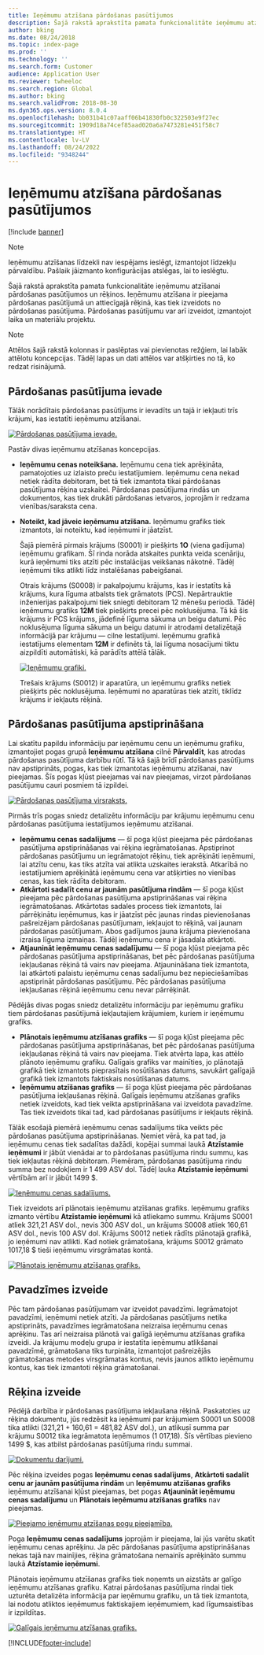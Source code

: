 ```yaml
---
title: Ieņēmumu atzīšana pārdošanas pasūtījumos
description: Šajā rakstā aprakstīta pamata funkcionalitāte ieņēmumu atzīšanai pārdošanas pasūtījumos un rēķinos. Ieņēmumu atzīšana ir pieejama pārdošanas pasūtījumā un attiecīgajā rēķinā, kas tiek izveidots no pārdošanas pasūtījuma.
author: bking
ms.date: 08/24/2018
ms.topic: index-page
ms.prod: ''
ms.technology: ''
ms.search.form: Customer
audience: Application User
ms.reviewer: twheeloc
ms.search.region: Global
ms.author: bking
ms.search.validFrom: 2018-08-30
ms.dyn365.ops.version: 8.0.4
ms.openlocfilehash: bb031b41c07aaff06b41830fb0c322503e9f27ec
ms.sourcegitcommit: 1909d18a74cef85aad020a6a7473281e451f58c7
ms.translationtype: HT
ms.contentlocale: lv-LV
ms.lasthandoff: 08/24/2022
ms.locfileid: "9348244"
---
```

# <a name="revenue-recognition-on-sales-orders"></a>Ieņēmumu atzīšana pārdošanas pasūtījumos

[!include [banner](../includes/banner.md)]

> [!NOTE]
> Ieņēmumu atzīšanas līdzekli nav iespējams ieslēgt, izmantojot līdzekļu pārvaldību. Pašlaik jāizmanto konfigurācijas atslēgas, lai to ieslēgtu.

Šajā rakstā aprakstīta pamata funkcionalitāte ieņēmumu atzīšanai pārdošanas pasūtījumos un rēķinos. Ieņēmumu atzīšana ir pieejama pārdošanas pasūtījumā un attiecīgajā rēķinā, kas tiek izveidots no pārdošanas pasūtījuma. Pārdošanas pasūtījumu var arī izveidot, izmantojot laika un materiālu projektu.

> [!NOTE]
> Attēlos šajā rakstā kolonnas ir paslēptas vai pievienotas režģiem, lai labāk attēlotu koncepcijas. Tādēļ lapas un dati attēlos var atšķirties no tā, ko redzat risinājumā.

## <a name="enter-a-sales-order"></a>Pārdošanas pasūtījuma ievade

Tālāk norādītais pārdošanas pasūtījums ir ievadīts un tajā ir iekļauti trīs krājumi, kas iestatīti ieņēmumu atzīšanai.

[![Pārdošanas pasūtījuma ievade.](./media/revenue-recognition-so-basic-sales-order-header.png)](./media/revenue-recognition-so-basic-sales-order-header.png)

Pastāv divas ieņēmumu atzīšanas koncepcijas.

- **Ieņēmumu cenas noteikšana.** Ieņēmumu cena tiek aprēķināta, pamatojoties uz izlaisto preču iestatījumiem. Ieņēmumu cena nekad netiek rādīta debitoram, bet tā tiek izmantota tikai pārdošanas pasūtījuma rēķina uzskaitei. Pārdošanas pasūtījuma rindās un dokumentos, kas tiek drukāti pārdošanas ietvaros, joprojām ir redzama vienības/saraksta cena.
- **Noteikt, kad jāveic ieņēmumu atzīšana.** Ieņēmumu grafiks tiek izmantots, lai noteiktu, kad ieņēmumi ir jāatzīst.

    Šajā piemērā pirmais krājums (S0001) ir piešķirts **1O** (viena gadījuma) ieņēmumu grafikam. Šī rinda norāda atskaites punkta veida scenāriju, kurā ieņēmumi tiks atzīti pēc instalācijas veikšanas nākotnē. Tādēļ ieņēmumi tiks atlikti līdz instalēšanas pabeigšanai.

    Otrais krājums (S0008) ir pakalpojumu krājums, kas ir iestatīts kā krājums, kura līguma atbalsts tiek grāmatots (PCS). Nepārtrauktie inženierijas pakalpojumi tiek sniegti debitoram 12 mēnešu periodā. Tādēļ ieņēmumu grafiks **12M** tiek piešķirts precei pēc noklusējuma. Tā kā šis krājums ir PCS krājums, jādefinē līguma sākuma un beigu datumi. Pēc noklusējuma līguma sākuma un beigu datumi ir atrodami detalizētajā informācijā par krājumu — cilne Iestatījumi. Ieņēmumu grafikā iestatījums elementam **12M** ir definēts tā, lai līguma nosacījumi tiktu aizpildīti automātiski, kā parādīts attēlā tālāk.

    [![Ieņēmumu grafiki.](./media/revenue-recognition-so-basic-revenue-schedules.png)](./media/revenue-recognition-so-basic-revenue-schedules.png)

    Trešais krājums (S0012) ir aparatūra, un ieņēmumu grafiks netiek piešķirts pēc noklusējuma. Ieņēmumi no aparatūras tiek atzīti, tiklīdz krājums ir iekļauts rēķinā.

## <a name="confirm-the-sales-order"></a>Pārdošanas pasūtījuma apstiprināšana

Lai skatītu papildu informāciju par ieņēmumu cenu un ieņēmumu grafiku, izmantojiet pogas grupā **Ieņēmumu atzīšana** cilnē **Pārvaldīt**, kas atrodas pārdošanas pasūtījuma darbību rūtī. Tā kā šajā brīdī pārdošanas pasūtījums nav apstiprināts, pogas, kas tiek izmantotas ieņēmumu atzīšanai, nav pieejamas. Šīs pogas kļūst pieejamas vai nav pieejamas, virzot pārdošanas pasūtījumu cauri posmiem tā izpildei.

[![Pārdošanas pasūtījuma virsraksts.](./media/revenue-recognition-so-basic-sales-order-header-02.png)](./media/revenue-recognition-so-basic-sales-order-header-02.png)

Pirmās trīs pogas sniedz detalizētu informāciju par krājumu ieņēmumu cenu pārdošanas pasūtījuma iestatījumos ieņēmumu atzīšanai.

- **Ieņēmumu cenas sadalījums** — šī poga kļūst pieejama pēc pārdošanas pasūtījuma apstiprināšanas vai rēķina iegrāmatošanas. Apstiprinot pārdošanas pasūtījumu un iegrāmatojot rēķinu, tiek aprēķināti ieņēmumi, lai atzītu cenu, kas tiks atzīta vai atlikta uzskaites ierakstā. Atkarībā no iestatījumiem aprēķinātā ieņēmumu cena var atšķirties no vienības cenas, kas tiek rādīta debitoram.
- **Atkārtoti sadalīt cenu ar jaunām pasūtījuma rindām** — šī poga kļūst pieejama pēc pārdošanas pasūtījuma apstiprināšanas vai rēķina iegrāmatošanas. Atkārtotas sadales process tiek izmantots, lai pārrēķinātu ieņēmumus, kas ir jāatzīst pēc jaunas rindas pievienošanas pašreizējam pārdošanas pasūtījumam, iekļaujot to rēķinā, vai jaunam pārdošanas pasūtījumam. Abos gadījumos jauna krājuma pievienošana izraisa līguma izmaiņas. Tādēļ ieņēmumu cena ir jāsadala atkārtoti.
- **Atjaunināt ieņēmumu cenas sadalījumu** — šī poga kļūst pieejama pēc pārdošanas pasūtījuma apstiprināšanas, bet pēc pārdošanas pasūtījuma iekļaušanas rēķinā tā vairs nav pieejama. Atjaunināšana tiek izmantota, lai atkārtoti palaistu ieņēmumu cenas sadalījumu bez nepieciešamības apstiprināt pārdošanas pasūtījumu. Pēc pārdošanas pasūtījuma iekļaušanas rēķinā ieņēmumu cenu nevar pārrēķināt.

Pēdējās divas pogas sniedz detalizētu informāciju par ieņēmumu grafiku tiem pārdošanas pasūtījumā iekļautajiem krājumiem, kuriem ir ieņēmumu grafiks.

- **Plānotais ieņēmumu atzīšanas grafiks** — šī poga kļūst pieejama pēc pārdošanas pasūtījuma apstiprināšanas, bet pēc pārdošanas pasūtījuma iekļaušanas rēķinā tā vairs nav pieejama. Tiek atvērta lapa, kas attēlo plānoto ieņēmumu grafiku. Galīgais grafiks var mainīties, jo plānotajā grafikā tiek izmantots pieprasītais nosūtīšanas datums, savukārt galīgajā grafikā tiek izmantots faktiskais nosūtīšanas datums.
- **Ieņēmumu atzīšanas grafiks** — šī poga kļūst pieejama pēc pārdošanas pasūtījuma iekļaušanas rēķinā. Galīgais ieņēmumu atzīšanas grafiks netiek izveidots, kad tiek veikta apstiprināšana vai izveidota pavadzīme. Tas tiek izveidots tikai tad, kad pārdošanas pasūtījums ir iekļauts rēķinā.

Tālāk esošajā piemērā ieņēmumu cenas sadalījums tika veikts pēc pārdošanas pasūtījuma apstiprināšanas. Ņemiet vērā, ka pat tad, ja ieņēmumu cenas tiek sadalītas dažādi, kopējai summai laukā **Atzīstamie ieņēmumi** ir jābūt vienādai ar to pārdošanas pasūtījuma rindu summu, kas tiek iekļautas rēķinā debitoram. Piemēram, pārdošanas pasūtījuma rindu summa bez nodokļiem ir 1 499 ASV dol. Tādēļ lauka **Atzīstamie ieņēmumi** vērtībām arī ir jābūt 1499 $.

[![Ieņēmumu cenas sadalījums.](./media/revenue-recognition-so-basic-revenue-price-allocation.png)](./media/revenue-recognition-so-basic-revenue-price-allocation.png)

Tiek izveidots arī plānotais ieņēmumu atzīšanas grafiks. Ieņēmumu grafiks izmanto vērtību **Atzīstamie ieņēmumi** kā atliekamo summu. Krājums S0001 atliek 321,21 ASV dol., nevis 300 ASV dol., un krājums S0008 atliek 160,61 ASV dol., nevis 100 ASV dol. Krājums S0012 netiek rādīts plānotajā grafikā, jo ieņēmumi nav atlikti. Kad notiek grāmatošana, krājums S0012 grāmato 1017,18 $ tieši ieņēmumu virsgrāmatas kontā.

[![Plānotais ieņēmumu atzīšanas grafiks.](./media/revenue-recognition-so-basic-expected-rev-rec-schedule.png)](./media/revenue-recognition-so-basic-expected-rev-rec-schedule.png)

## <a name="create-the-packing-slip"></a>Pavadzīmes izveide

Pēc tam pārdošanas pasūtījumam var izveidot pavadzīmi. Iegrāmatojot pavadzīmi, ieņēmumi netiek atzīti. Ja pārdošanas pasūtījums netika apstiprināts, pavadzīmes iegrāmatošana neizraisa ieņēmumu cenas aprēķinu. Tas arī neizraisa plānotā vai galīgā ieņēmumu atzīšanas grafika izveidi. Ja krājumu modeļu grupa ir iestatīta ieņēmumu atlikšanai pavadzīmē, grāmatošana tiks turpināta, izmantojot pašreizējās grāmatošanas metodes virsgrāmatas kontus, nevis jaunos atlikto ieņēmumu kontus, kas tiek izmantoti rēķina grāmatošanai.

## <a name="create-the-invoice"></a>Rēķina izveide

Pēdējā darbība ir pārdošanas pasūtījuma iekļaušana rēķinā. Paskatoties uz rēķina dokumentu, jūs redzēsit ka ieņēmumi par krājumiem S0001 un S0008 tika atlikti (321,21 + 160,61 = 481,82 ASV dol.), un atlikusī summa par krājumu S0012 tika iegrāmatota ieņēmumos (1 017,18). Šīs vērtības pievieno 1499 $, kas atbilst pārdošanas pasūtījuma rindu summai.

[![Dokumentu darījumi.](./media/revenue-recognition-so-voucher-transactions.png)](./media/revenue-recognition-so-voucher-transactions.png)

Pēc rēķina izveides pogas **Ieņēmumu cenas sadalījums**, **Atkārtoti sadalīt cenu ar jaunām pasūtījuma rindām** un **Ieņēmumu atzīšanas grafiks** ieņēmumu atzīšanai kļūst pieejamas, bet pogas **Atjaunināt ieņēmumu cenas sadalījumu** un **Plānotais ieņēmumu atzīšanas grafiks** nav pieejamas.

[![Pieejamo ieņēmumu atzīšanas pogu pieejamība.](./media/revenue-recognition-so-basic-after-invoice-buttons.png)](./media/revenue-recognition-so-basic-after-invoice-buttons.png)

Poga **Ieņēmumu cenas sadalījums** joprojām ir pieejama, lai jūs varētu skatīt ieņēmumu cenas aprēķinu. Ja pēc pārdošanas pasūtījuma apstiprināšanas nekas tajā nav mainījies, rēķina grāmatošana nemainīs aprēķināto summu laukā **Atzīstamie ieņēmumi**.

Plānotais ieņēmumu atzīšanas grafiks tiek noņemts un aizstāts ar galīgo ieņēmumu atzīšanas grafiku. Katrai pārdošanas pasūtījuma rindai tiek uzturēta detalizēta informācija par ieņēmumu grafiku, un tā tiek izmantota, lai nodotu atliktos ieņēmumus faktiskajiem ieņēmumiem, kad līgumsaistības ir izpildītas.

[![Galīgais ieņēmumu atzīšanas grafiks.](./media/revenue-recognition-so-revenue-recognition-schedule.png)](./media/revenue-recognition-so-revenue-recognition-schedule.png)


[!INCLUDE[footer-include](../../includes/footer-banner.md)]
